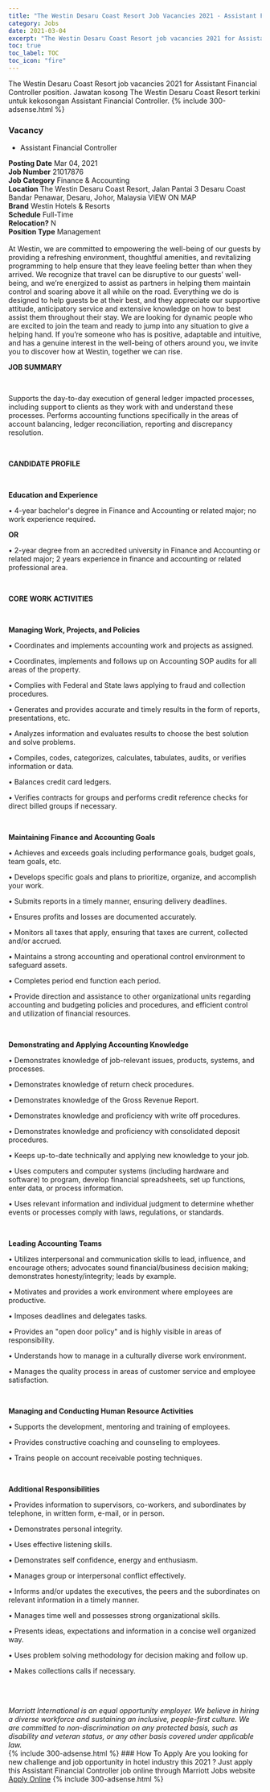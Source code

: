 ```yaml
---
title: "The Westin Desaru Coast Resort Job Vacancies 2021 - Assistant Financial Controller" 
category: Jobs 
date: 2021-03-04 
excerpt: "The Westin Desaru Coast Resort job vacancies 2021 for Assistant Financial Controller position. Jawatan kosong The Westin Desaru Coast Resort terkini untuk kekosongan Assistant Financial Controller." 
toc: true 
toc_label: TOC 
toc_icon: "fire" 
--- 
```


The Westin Desaru Coast Resort job vacancies 2021 for Assistant Financial Controller position. Jawatan kosong The Westin Desaru Coast Resort terkini untuk kekosongan Assistant Financial Controller. 
{% include 300-adsense.html %} 
### Vacancy 
- Assistant Financial Controller 
<div><div><b>Posting Date</b> Mar 04, 2021<br><b>Job Number</b> 21017876<br><b>Job Category</b> Finance &amp; Accounting<br><b>Location</b> The Westin Desaru Coast Resort, Jalan Pantai 3 Desaru Coast Bandar Penawar, Desaru, Johor, Malaysia VIEW ON MAP<br><b>Brand</b> Westin Hotels &amp; Resorts<br><b>Schedule</b> Full-Time<br><b>Relocation?</b> N<br><b>Position Type</b> Management<br><br>At Westin, we are committed to empowering the well-being of our guests by providing a refreshing environment, thoughtful amenities, and revitalizing programming to help ensure that they leave feeling better than when they arrived. We recognize that travel can be disruptive to our guests&#8217; well-being, and we&#8217;re energized to assist as partners in helping them maintain control and soaring above it all while on the road. Everything we do is designed to help guests be at their best, and they appreciate our supportive attitude, anticipatory service and extensive knowledge on how to best assist them throughout their stay. We are looking for dynamic people who are excited to join the team and ready to jump into any situation to give a helping hand. If you&#8217;re someone who has is positive, adaptable and intuitive, and has a genuine interest in the well-being of others around you, we invite you to discover how at Westin, together we can rise.<br></div><div> <p><strong>JOB SUMMARY </strong></p> <p>&#160;</p> <p>Supports the day-to-day execution of general ledger impacted processes, including support to clients as they work with and understand these processes. Performs accounting functions specifically in the areas of account balancing, ledger reconciliation, reporting and discrepancy resolution.</p> <p>&#160;</p> <p><strong>CANDIDATE PROFILE </strong></p> <p>&#160;</p> <p><strong>Education and Experience</strong></p> <p>&#8226; 4-year bachelor's degree in Finance and Accounting or related major; no work experience required.</p> <p><strong>OR</strong></p> <p>&#8226; 2-year degree from an accredited university in Finance and Accounting or related major; 2 years experience in finance and accounting or related professional area.</p> <p>&#160;</p> <p><strong>CORE WORK ACTIVITIES</strong></p> <p>&#160;</p> <p><strong>Managing Work, Projects, and Policies </strong></p> <p>&#8226; Coordinates and implements accounting work and projects as assigned.</p> <p>&#8226; Coordinates, implements and follows up on Accounting SOP audits for all areas of the property.</p> <p>&#8226; Complies with Federal and State laws applying to fraud and collection procedures.</p> <p>&#8226; Generates and provides accurate and timely results in the form of reports, presentations, etc.</p> <p>&#8226; Analyzes information and evaluates results to choose the best solution and solve problems.</p> <p>&#8226; Compiles, codes, categorizes, calculates, tabulates, audits, or verifies information or data.</p> <p>&#8226; Balances credit card ledgers.</p> <p>&#8226; Verifies contracts for groups and performs credit reference checks for direct billed groups if necessary.</p> <p>&#160;</p> <p><strong>Maintaining Finance and Accounting Goals</strong></p> <p>&#8226; Achieves and exceeds goals including performance goals, budget goals, team goals, etc.</p> <p>&#8226; Develops specific goals and plans to prioritize, organize, and accomplish your work.</p> <p>&#8226; Submits reports in a timely manner, ensuring delivery deadlines.</p> <p>&#8226; Ensures profits and losses are documented accurately.</p> <p>&#8226; Monitors all taxes that apply, ensuring that taxes are current, collected and/or accrued.</p> <p>&#8226; Maintains a strong accounting and operational control environment to safeguard assets.</p> <p>&#8226; Completes period end function each period.</p> <p>&#8226; Provide direction and assistance to other organizational units regarding accounting and budgeting policies and procedures, and efficient control and utilization of financial resources.</p> <p>&#160;</p> <p><strong>Demonstrating and Applying Accounting Knowledge </strong></p> <p>&#8226; Demonstrates knowledge of job-relevant issues, products, systems, and processes.</p> <p>&#8226; Demonstrates knowledge of return check procedures.</p> <p>&#8226; Demonstrates knowledge of the Gross Revenue Report.</p> <p>&#8226; Demonstrates knowledge and proficiency with write off procedures.</p> <p>&#8226; Demonstrates knowledge and proficiency with consolidated deposit procedures.</p> <p>&#8226; Keeps up-to-date technically and applying new knowledge to your job.</p> <p>&#8226; Uses computers and computer systems (including hardware and software) to program, develop financial spreadsheets, set up functions, enter data, or process information.</p> <p>&#8226; Uses relevant information and individual judgment to determine whether events or processes comply with laws, regulations, or standards.</p> <p>&#160;</p> <p><strong>Leading Accounting Teams </strong></p> <p>&#8226; Utilizes interpersonal and communication skills to lead, influence, and encourage others; advocates sound financial/business decision making; demonstrates honesty/integrity; leads by example.</p> <p>&#8226; Motivates and provides a work environment where employees are productive.</p> <p>&#8226; Imposes deadlines and delegates tasks.</p> <p>&#8226; Provides an "open door policy" and is highly visible in areas of responsibility.</p> <p>&#8226; Understands how to manage in a culturally diverse work environment.</p> <p>&#8226; Manages the quality process in areas of customer service and employee satisfaction.</p> <p>&#160;</p> <p><strong>Managing and Conducting Human Resource Activities</strong></p> <p>&#8226; Supports the development, mentoring and training of employees.</p> <p>&#8226; Provides constructive coaching and counseling to employees.</p> <p>&#8226; Trains people on account receivable posting techniques.</p> <p>&#160;</p> <p><strong>Additional Responsibilities </strong></p> <p>&#8226; Provides information to supervisors, co-workers, and subordinates by telephone, in written form, e-mail, or in person.</p> <p>&#8226; Demonstrates personal integrity.</p> <p>&#8226; Uses effective listening skills.</p> <p>&#8226; Demonstrates self confidence, energy and enthusiasm.</p> <p>&#8226; Manages group or interpersonal conflict effectively.</p> <p>&#8226; Informs and/or updates the executives, the peers and the subordinates on relevant information in a timely manner.</p> <p>&#8226; Manages time well and possesses strong organizational skills.</p> <p>&#8226; Presents ideas, expectations and information in a concise well organized way.</p> <p>&#8226; Uses problem solving methodology for decision making and follow up.</p> <p>&#8226; Makes collections calls if necessary.</p> <p>&#160;</p> </div> <div> &#160;</div> <em>Marriott International is an equal opportunity employer.&#160;We believe in hiring a diverse workforce and sustaining an inclusive, people-first culture.&#160;We are committed to non-discrimination on&#160;any&#160;protected&#160;basis, such as disability and veteran status, or any other basis covered under applicable law.</em><br></div> 
{% include 300-adsense.html %} 
### How To Apply 
Are you looking for new challenge and job opportunity in hotel industry this 2021 ?
Just apply this Assistant Financial Controller job online through Marriott Jobs website 
<a href="https://jobs.marriott.com/marriott/jobs/21017876?lang=en-us" class="btn btn--info" target="_blank" rel="nofollow noopenner">Apply Online</a> 
{% include 300-adsense.html %} 